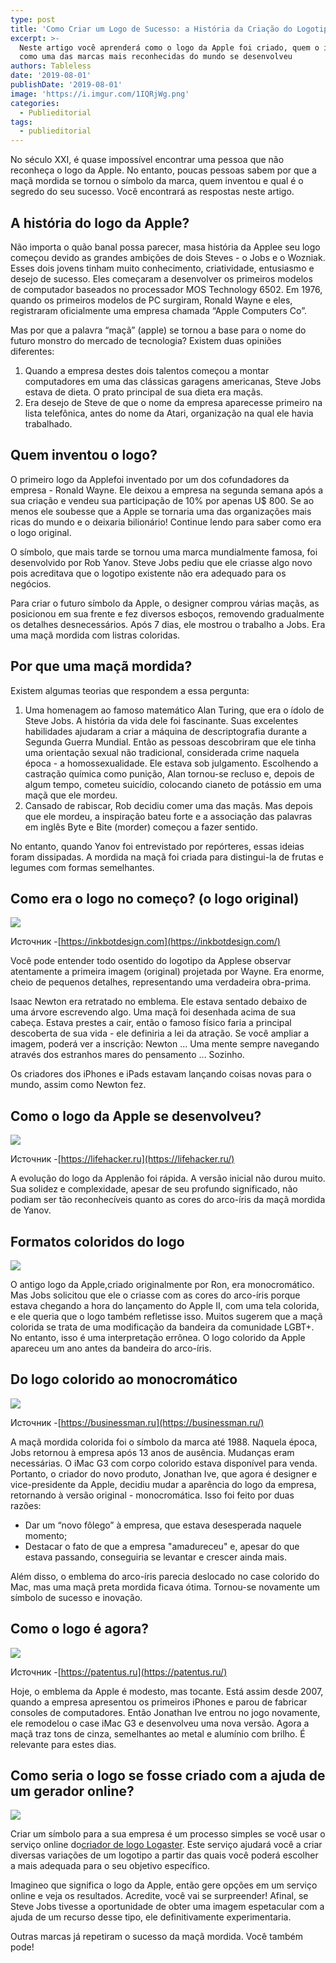 ```yaml
---
type: post
title: 'Como Criar um Logo de Sucesso: a História da Criação do Logotipo da Apple'
excerpt: >-
  Neste artigo você aprenderá como o logo da Apple foi criado, quem o inventou e
  como uma das marcas mais reconhecidas do mundo se desenvolveu
authors: Tableless
date: '2019-08-01'
publishDate: '2019-08-01'
image: 'https://i.imgur.com/1IQRjWg.png'
categories:
  - Publieditorial
tags:
  - publieditorial
---
```

No século XXI, é quase impossível encontrar uma pessoa que não reconheça o logo da Apple. No entanto, poucas pessoas sabem por que a maçã mordida se tornou o símbolo da marca, quem inventou e qual é o segredo do seu sucesso. Você encontrará as respostas neste artigo.

## A história do logo da Apple?

Não importa o quão banal possa parecer, masa história da Applee seu logo começou devido as grandes ambições de dois Steves - o Jobs e o Wozniak. Esses dois jovens tinham muito conhecimento, criatividade, entusiasmo e desejo de sucesso. Eles começaram a desenvolver os primeiros modelos de computador baseados no processador MOS Technology 6502. Em 1976, quando os primeiros modelos de PC surgiram, Ronald Wayne e eles, registraram oficialmente uma empresa chamada “Apple Computers Co”.

Mas por que a palavra “maçã” (apple) se tornou a base para o nome do futuro monstro do mercado de tecnologia? Existem duas opiniões diferentes:

1. Quando a empresa destes dois talentos começou a montar computadores em uma das clássicas garagens americanas, Steve Jobs estava de dieta. O prato principal de sua dieta era maçãs.
2. Era desejo de Steve de que o nome da empresa aparecesse primeiro na lista telefônica, antes do nome da Atari, organização na qual ele havia trabalhado.

## Quem inventou o logo?

O primeiro logo da Applefoi inventado por um dos cofundadores da empresa - Ronald Wayne. Ele deixou a empresa na segunda semana após a sua criação e vendeu sua participação de 10% por apenas U$ 800. Se ao menos ele soubesse que a Apple se tornaria uma das organizações mais ricas do mundo e o deixaria bilionário! Continue lendo para saber como era o logo original.

O símbolo, que mais tarde se tornou uma marca mundialmente famosa, foi desenvolvido por Rob Yanov. Steve Jobs pediu que ele criasse algo novo pois acreditava que o logotipo existente não era adequado para os negócios.

Para criar o futuro símbolo da Apple, o designer comprou várias maçãs, as posicionou em sua frente e fez diversos esboços, removendo gradualmente os detalhes desnecessários. Após 7 dias, ele mostrou o trabalho a Jobs. Era uma maçã mordida com listras coloridas.

## Por que uma maçã mordida?

Existem algumas teorias que respondem a essa pergunta:

1. Uma homenagem ao famoso matemático Alan Turing, que era o ídolo de Steve Jobs. A história da vida dele foi fascinante. Suas excelentes habilidades ajudaram a criar a máquina de descriptografia durante a Segunda Guerra Mundial. Então as pessoas descobriram que ele tinha uma orientação sexual não tradicional, considerada crime naquela época - a homossexualidade. Ele estava sob julgamento. Escolhendo a castração química como punição, Alan tornou-se recluso e, depois de algum tempo, cometeu suicídio, colocando cianeto de potássio em uma maçã que ele mordeu.
2. Cansado de rabiscar, Rob decidiu comer uma das maçãs. Mas depois que ele mordeu, a inspiração bateu forte e a associação das palavras em inglês Byte e Bite (morder) começou a fazer sentido.

No entanto, quando Yanov foi entrevistado por repórteres, essas ideias foram dissipadas. A mordida na maçã foi criada para distingui-la de frutas e legumes com formas semelhantes.

## Como era o logo no começo? (o logo original)

![](https://lh3.googleusercontent.com/WVcdfF65wX0YmXMfmimap4DFfkmy2johbbI6y8YjhNp8QVrT7hAz12nfBMzoFpI3i9TtBLahuJsdVb0Dq2aGHVYzMww94g6vZ-PRksugCxDFuR596VALnUVRnwuNeKS_5bYKQIqe)

Источник -[https://inkbotdesign.com](https://inkbotdesign.com/)

Você pode entender todo osentido do logotipo da Applese observar atentamente a primeira imagem (original) projetada por Wayne. Era enorme, cheio de pequenos detalhes, representando uma verdadeira obra-prima.

Isaac Newton era retratado no emblema. Ele estava sentado debaixo de uma árvore escrevendo algo. Uma maçã foi desenhada acima de sua cabeça. Estava prestes a cair, então o famoso físico faria a principal descoberta de sua vida - ele definiria a lei da atração. Se você ampliar a imagem, poderá ver a inscrição: Newton ... Uma mente sempre navegando através dos estranhos mares do pensamento ... Sozinho.

Os criadores dos iPhones e iPads estavam lançando coisas novas para o mundo, assim como Newton fez.

## Como o logo da Apple se desenvolveu?

![](https://lh5.googleusercontent.com/9ZZ1SYRllNYax55PqQz4MCHgOa9zny4eE9sxtgI1tToKMsgFNmODUZ5q6-ofBoaHu9Wp5D0LkywoBYV_oFRuZXmexreCbaGOhaNZOnSQYNsJieWEq7uUTCFdJ-q-PRckmgtywHiF)

Источник -[https://lifehacker.ru](https://lifehacker.ru/)

A evolução do logo da Applenão foi rápida. A versão inicial não durou muito. Sua solidez e complexidade, apesar de seu profundo significado, não podiam ser tão reconhecíveis quanto as cores do arco-íris da maçã mordida de Yanov.

## Formatos coloridos do logo

![](https://lh5.googleusercontent.com/-jt2RjWn9z42IzzJsvQ0Qewa9Lx8Y8CWet-mVj91WyjTmufuFlipdYD5tz_OSrjUKfy_X4AEjCiOd54GoHAhRtn86hAt7kWbYtijB6HT7Ka_leizEvCUlJiVn3Km3m58eOkdZhID)

O antigo logo da Apple,criado originalmente por Ron, era monocromático. Mas Jobs solicitou que ele o criasse com as cores do arco-íris porque estava chegando a hora do lançamento do Apple II, com uma tela colorida, e ele queria que o logo também refletisse isso. Muitos sugerem que a maçã colorida se trata de uma modificação da bandeira da comunidade LGBT+. No entanto, isso é uma interpretação errônea. O logo colorido da Apple apareceu um ano antes da bandeira do arco-íris.

## Do logo colorido ao monocromático

![](https://lh5.googleusercontent.com/f-UEYHgjwi-AA_Ox5dCCOVAZVKYruobgLk6XlkxNHpJMvo0UIoK7qcaQvjiGB46sF6FKtXXtHF4VHXA1nxjOgldQsjWe5EPD5XsF926mLbwLCAkcOzfWIxaPNx4x9AKoQvIPHMKF)

Источник -[https://businessman.ru](https://businessman.ru/)

A maçã mordida colorida foi o símbolo da marca até 1988. Naquela época, Jobs retornou à empresa após 13 anos de ausência. Mudanças eram necessárias. O iMac G3 com corpo colorido estava disponível para venda. Portanto, o criador do novo produto, Jonathan Ive, que agora é designer e vice-presidente da Apple, decidiu mudar a aparência do logo da empresa, retornando à versão original - monocromática. Isso foi feito por duas razões:

* Dar um “novo fôlego” à empresa, que estava desesperada naquele momento;
* Destacar o fato de que a empresa "amadureceu" e, apesar do que estava passando, conseguiria se levantar e crescer ainda mais.

Além disso, o emblema do arco-íris parecia deslocado no case colorido do Mac, mas uma maçã preta mordida ficava ótima. Tornou-se novamente um símbolo de sucesso e inovação.

## Como o logo é agora?

![](https://lh5.googleusercontent.com/Cr5jMAltJc3H15sjLPLXRQZVfeh7fHqo17FRsStcA59D9P7R7Aq_m_v0KC9HBmgfwfPC-miLM_xjbA04Bmx-F7QeGDpP7Qvu1KzFHZvaYJ2RvYFG_TSj0JxP3ANSPy-2NDn9Xd5s)

Источник -[https://patentus.ru](https://patentus.ru/)

Hoje, o emblema da Apple é modesto, mas tocante. Está assim desde 2007, quando a empresa apresentou os primeiros iPhones e parou de fabricar consoles de computadores. Então Jonathan Ive entrou no jogo novamente, ele remodelou o case iMac G3 e desenvolveu uma nova versão. Agora a maçã traz tons de cinza, semelhantes ao metal e alumínio com brilho. É relevante para estes dias.

## Como seria o logo se fosse criado com a ajuda de um gerador online?

![](https://lh4.googleusercontent.com/SIBkMZMHpqZNTwDUl3k0Y-t4ghnQqNguq-WadfjExGcZdKnqk56KHkxP7pga1v0Gaxv6RRLH6mM5719D5w8IHK80WeY-SJmQj3vWFyfaSA6J_AJexHvBsoEuq37O1ZPY8cUiff63)

Criar um símbolo para a sua empresa é um processo simples se você usar o serviço online do[criador de logo Logaster](https://www.logaster.com.br/logo/). Este serviço ajudará você a criar diversas variações de um logotipo a partir das quais você poderá escolher a mais adequada para o seu objetivo específico.

Imagineo que significa o logo da Apple, então gere opções em um serviço online e veja os resultados. Acredite, você vai se surpreender! Afinal, se Steve Jobs tivesse a oportunidade de obter uma imagem espetacular com a ajuda de um recurso desse tipo, ele definitivamente experimentaria.

Outras marcas já repetiram o sucesso da maçã mordida. Você também pode!
